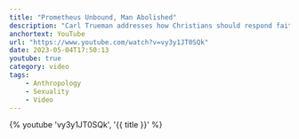 ```yaml
---
title: "Prometheus Unbound, Man Abolished"
description: "Carl Trueman addresses how Christians should respond faithfully to the challenge of post-humanism in his remarks accepting the first annual CS Lewis Award for Christian Wisdom. May 3 2023."
anchortext: YouTube
url: "https://www.youtube.com/watch?v=vy3y1JT0SQk"
date: 2023-05-04T17:50:13
youtube: true
category: video
tags:
    - Anthropology
    - Sexuality
    - Video
---
```


{% youtube 'vy3y1JT0SQk', '{{ title }}' %}